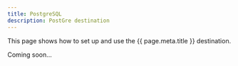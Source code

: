 ```yaml
---
title: PostgreSQL
description: PostGre destination
---
```


This page shows how to set up and use the {{ page.meta.title }} destination. 
 
Coming soon...